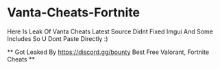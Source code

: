 # Vanta-Cheats-Fortnite
Here Is Leak Of Vanta Cheats Latest Source Didnt Fixed Imgui And Some Includes So U Dont Paste Directly :)



** Got Leaked By https://discord.gg/bounty Best Free Valorant, Fortnite Cheats **
